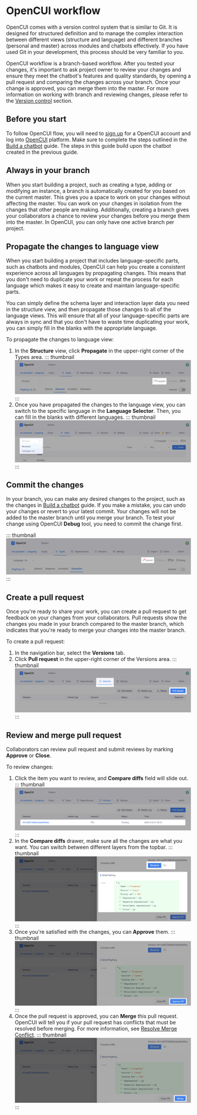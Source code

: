 # OpenCUI workflow

OpenCUI comes with a version control system that is similar to Git. It is designed for structured definition and to manage the complex interaction between different views (structure and language) and different branches (personal and master) across modules and chatbots effectively. If you have used Git in your development, this process should be very familiar to you.

OpenCUI workflow is a branch-based workflow. After you tested your changes, it's important to ask project owner to review your changes and ensure they meet the chatbot's features and quality standards, by opening a pull request and comparing the changes across your branch. Once your change is approved, you can merge them into the master. For more information on working with branch and reviewing changes, please refer to the [Version control](../reference/platform/versioncontrol.md) section.

## Before you start

To follow OpenCUI flow, you will need to [sign up](./signingup.md#sign-up) for a OpenCUI account and log into [OpenCUI](https://build.opencui.io/login) platform. Make sure to complete the steps outlined in the [Build a chatbot](./pingpong.md) guide. The steps in this guide build upon the chatbot created in the previous guide.

## Always in your branch

When you start building a project, such as creating a type, adding or modifying an instance, a branch is automatically created for you based on the current master. This gives you a space to work on your changes without affecting the master. You can work on your changes in isolation from the changes that other people are making. Additionally, creating a branch gives your collaborators a chance to review your changes before you merge them into the master. In OpenCUI, you can only have one active branch per project.

## Propagate the changes to language view

When you start building a project that includes language-specific parts, such as chatbots and modules, OpenCUI can help you create a consistent experience across all languages by propagating changes. This means that you don't need to duplicate your work or repeat the process for each language which makes it easy to create and maintain language-specific parts.

You can simply define the schema layer and interaction layer data you need in the structure view, and then propagate those changes to all of the language views. This will ensure that all of your language-specific parts are always in sync and that you don't have to waste time duplicating your work, you can simply fill in the blanks with the appropriate language. 

To propagate the changes to language view:

1. In the **Structure** view, click **Propagate** in the upper-right corner of the Types area.
   ::: thumbnail
   ![propagate interaction change](/images/guide/pingpong/commit_pingpong_struct.png)
   :::
2. Once you have propagated the changes to the language view, you can switch to the specific language in the **Language Selector**. Then, you can fill in the blanks with different languages.
   ::: thumbnail
   ![switch pingpong en](/images/guide/pingpong/switch_pingpong_en.png)
   :::

## Commit the changes
In your branch, you can make any desired changes to the project, such as the changes in [Build a chatbot](./pingpong.md) guide. If you make a mistake, you can undo your changes or revert to your latest commit. Your changes will not be added to the master branch until you merge your branch. To test your change using OpenCUI **Debug** tool, you need to commit the change first.

   ::: thumbnail
   ![commit language change](/images/guide/pingpong/commit_pingpong_en.png)
   :::

## Create a pull request

Once you're ready to share your work, you can create a pull request to get feedback on your changes from your collaborators. Pull requests show the changes you made in your branch compared to the master branch, which indicates that you're ready to merge your changes into the master branch.

To create a pull request:
1. In the navigation bar, select the **Versions** tab.
2. Click **Pull request** in the upper-right corner of the Versions area.
::: thumbnail
![pingpong pull request](/images/guide/pingpong/pingpong_pull_request.png)
:::

## Review and merge pull request

Collaborators can review pull request and submit reviews by marking **Approve** or **Close**.

To review changes: 
1. Click the item you want to review, and **Compare diffs** field will slide out.
   ::: thumbnail
   ![version item](/images/guide/pingpong/version_item.png)
   :::
2. In the **Compare diffs** drawer, make sure all the changes are what you want. You can switch between different layers from the topbar.
   ::: thumbnail
   ![review pull request](/images/guide/pingpong/review_changes.png)
   :::
3. Once you're satisfied with the changes, you can **Approve** them. 
   ::: thumbnail
   ![approve pull request](/images/guide/pingpong/approve_changes.png)
   :::
4. Once the pull request is approved, you can **Merge** this pull request. OpenCUI will tell you if your pull request has conflicts that must be resolved before merging. For more information, see [Resolve Merge Conflict](../reference/platform/versioncontrol.md#resolve-merge-conflict).
   ::: thumbnail
   ![merge pull request](/images/guide/pingpong/merge_changes.png)
   :::